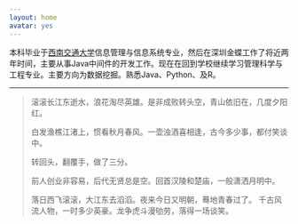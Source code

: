 ```yaml
---
layout: home
avatar: yes
---
```



本科毕业于[西南交通大学](http://www.swjtu.edu.cn)信息管理与信息系统专业，然后在深圳金蝶工作了将近两年时间，主要从事Java中间件的开发工作。现在在回到学校继续学习管理科学与工程专业。主要方向为数据挖掘。熟悉Java、Python、及R。

-----
>滚滚长江东逝水，浪花淘尽英雄。是非成败转头空，青山依旧在，几度夕阳红。
>
>白发渔樵江渚上，惯看秋月春风。一壶浊酒喜相逢，古今多少事，都付笑谈中。
>
>转回头，翻覆手，做了三分。
>
>前人创业非容易，后代无贤总是空。回首汉陵和楚庙，一般潇洒月明中。
>
>落日西飞滚滚，大江东去滔滔。夜来今日又明朝，蓦地青春过了。 千古风流人物，一时多少英豪。龙争虎斗漫劬劳，落得一场谈笑。



